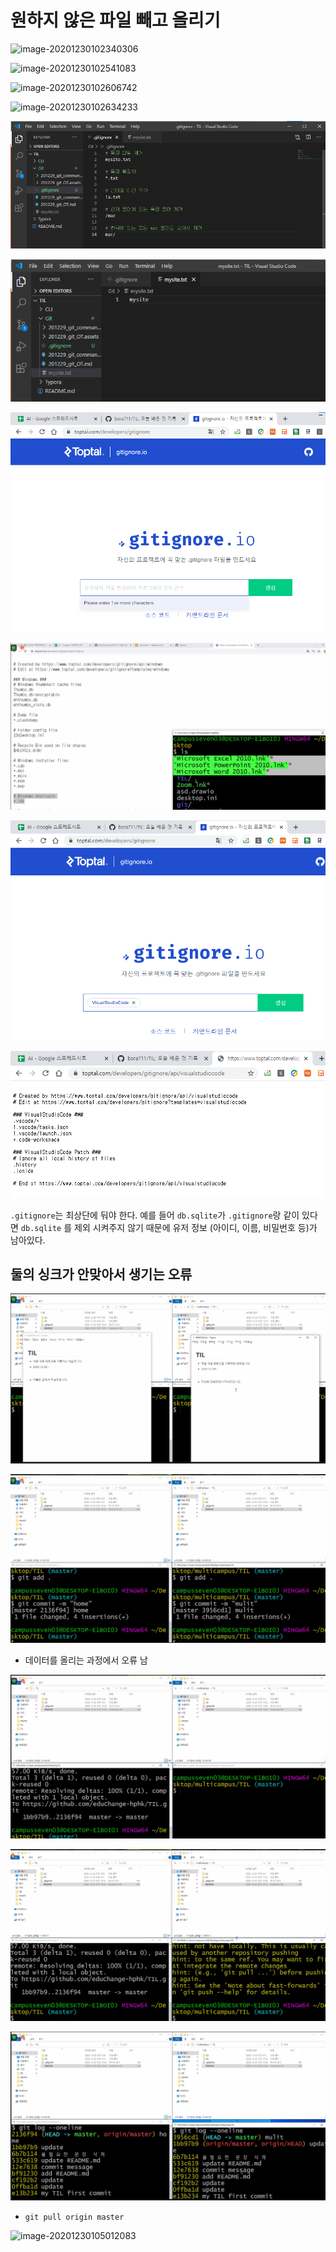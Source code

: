 # 원하지 않은 파일 빼고 올리기

![image-20201230102340306](C:\Users\bora\AppData\Roaming\Typora\typora-user-images\image-20201230102340306.png)

![image-20201230102541083](C:\Users\bora\AppData\Roaming\Typora\typora-user-images\image-20201230102541083.png)

![image-20201230102606742](C:\Users\bora\AppData\Roaming\Typora\typora-user-images\image-20201230102606742.png)

![image-20201230102634233](C:\Users\bora\AppData\Roaming\Typora\typora-user-images\image-20201230102634233.png)



![image-20201230103304210](201230_git_except.assets/image-20201230103304210.png)

![image-20201230103317913](201230_git_except.assets/image-20201230103317913.png)

![image-20201230103357807](201230_git_except.assets/image-20201230103357807.png)

![image-20201230103448792](201230_git_except.assets/image-20201230103448792.png)

![image-20201230103513772](201230_git_except.assets/image-20201230103513772.png)

![image-20201230103528987](201230_git_except.assets/image-20201230103528987.png)



`.gitignore`는 최상단에 둬야 한다. 예를 들어 `db.sqlite`가 `.gitignore`랑 같이 있다면 `db.sqlite` 를 제외 시켜주지 않기 때문에 유저 정보 (아이디, 이름, 비밀번호 등)가 남아있다.







## 둘의 싱크가 안맞아서 생기는 오류

![image-20201230104516028](201230_git_except.assets/image-20201230104516028.png)

![image-20201230104556926](201230_git_except.assets/image-20201230104556926.png)

- 데이터를 올리는 과정에서 오류 남

![image-20201230104638899](201230_git_except.assets/image-20201230104638899.png)

![image-20201230104717261](201230_git_except.assets/image-20201230104717261.png)

![image-20201230104828917](201230_git_except.assets/image-20201230104828917.png)









- ```shell
  git pull origin master
  ```

![image-20201230105012083](201230_git_except.assets/image-20201230105012083.png)

